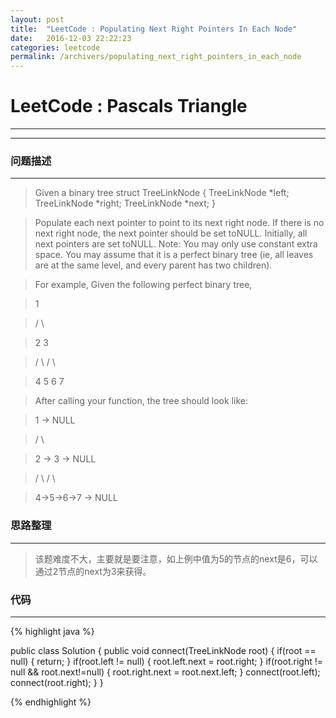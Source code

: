 ```yaml
---
layout: post
title:  "LeetCode : Populating Next Right Pointers In Each Node"
date:   2016-12-03 22:22:23
categories: leetcode
permalink: /archivers/populating_next_right_pointers_in_each_node
---
```

# LeetCode : Pascals Triangle
----
----

### 问题描述

---

> Given a binary tree
>     struct TreeLinkNode {
>       TreeLinkNode *left;
>       TreeLinkNode *right;
>       TreeLinkNode *next;
>     }

> Populate each next pointer to point to its next right node. If there is no next right node, the next pointer should be set toNULL.
> Initially, all next pointers are set toNULL.
> Note:
> You may only use constant extra space.
> You may assume that it is a perfect binary tree (ie, all leaves are at the same level, and every parent has two children).

> For example,
> Given the following perfect binary tree,

>    1

>    /  \

>    2    3

>    / \  / \

>    4  5  6  7

> After calling your function, the tree should look like:

>    1 -> NULL

>    /  \

>    2 -> 3 -> NULL

>    / \  / \

>    4->5->6->7 -> NULL

### 思路整理

----
> 该题难度不大，主要就是要注意，如上例中值为5的节点的next是6，可以通过2节点的next为3来获得。

### 代码

----
{% highlight java %}

public class Solution {
    public void connect(TreeLinkNode root) {
        if(root == null) {
            return;
        }
        if(root.left != null) {
            root.left.next = root.right;
        }
        if(root.right != null && root.next!=null) {
            root.right.next = root.next.left;
        }
            connect(root.left);
            connect(root.right);
    }
}

{% endhighlight %}
